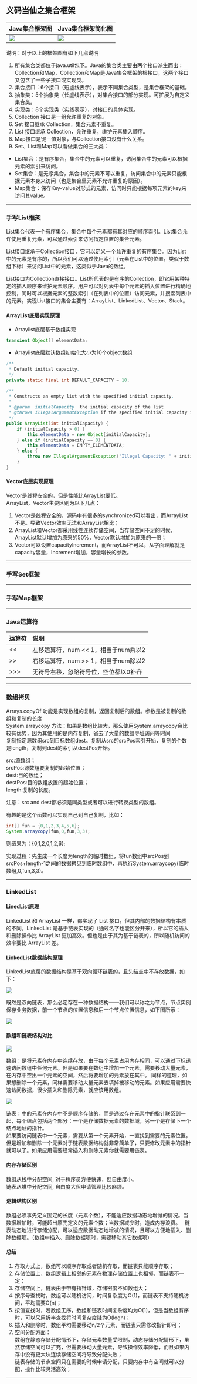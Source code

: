 ## 义码当仙之集合框架

|Java集合框架图|Java集合框架简化图|
|:----|:----|
|![](images/集合框架图.png)|![](images/集合框架简化图.png) |

说明：对于以上的框架图有如下几点说明  
1. 所有集合类都位于java.util包下。Java的集合类主要由两个接口派生而出：Collection和Map，Collection和Map是Java集合框架的根接口，这两个接口又包含了一些子接口或实现类。  
2. 集合接口：6个接口（短虚线表示），表示不同集合类型，是集合框架的基础。  
3. 抽象类：5个抽象类（长虚线表示），对集合接口的部分实现。可扩展为自定义集合类。  
4. 实现类：8个实现类（实线表示），对接口的具体实现。  
5. Collection 接口是一组允许重复的对象。  
6. Set 接口继承 Collection，集合元素不重复。  
7. List 接口继承 Collection，允许重复，维护元素插入顺序。  
8. Map接口是键－值对象，与Collection接口没有什么关系。  
9. Set、List和Map可以看做集合的三大类：  
- List集合：是有序集合，集合中的元素可以重复，访问集合中的元素可以根据元素的索引来访问。  
- Set集合：是无序集合，集合中的元素不可以重复，访问集合中的元素只能根据元素本身来访问（也是集合里元素不允许重复的原因）。  
- Map集合：保存Key-value对形式的元素，访问时只能根据每项元素的key来访问其value。  

<hr>

### 手写List框架  
List集合代表一个有序集合，集合中每个元素都有其对应的顺序索引。List集合允许使用重复元素，可以通过索引来访问指定位置的集合元素。  

List接口继承于Collection接口，它可以定义一个允许重复的有序集合。因为List中的元素是有序的，所以我们可以通过使用索引（元素在List中的位置，类似于数组下标）来访问List中的元素，这类似于Java的数组。  

List接口为Collection直接接口。List所代表的是有序的Collection，即它用某种特定的插入顺序来维护元素顺序。用户可以对列表中每个元素的插入位置进行精确地控制，同时可以根据元素的整数索引（在列表中的位置）访问元素，并搜索列表中的元素。实现List接口的集合主要有：ArrayList、LinkedList、Vector、Stack。  

#### ArrayList底层实现原理

- Arraylist底层基于数组实现  
```java
transient Object[] elementData;
```

- Arraylist底层默认数组初始化大小为10个object数组  
```java
/**
 * Default initial capacity.
 */
private static final int DEFAULT_CAPACITY = 10;

/**
 * Constructs an empty list with the specified initial capacity.
 *
 * @param  initialCapacity  the initial capacity of the list
 * @throws IllegalArgumentException if the specified initial capacity is negative
 */
public ArrayList(int initialCapacity) {
    if (initialCapacity > 0) {
        this.elementData = new Object[initialCapacity];
    } else if (initialCapacity == 0) {
        this.elementData = EMPTY_ELEMENTDATA;
    } else {
        throw new IllegalArgumentException("Illegal Capacity: " + initialCapacity);
    }
}
```

#### Vector底层实现原理
Vector是线程安全的，但是性能比ArrayList要低。  
ArrayList，Vector主要区别为以下几点：   
1. Vector是线程安全的，源码中有很多的synchronized可以看出，而ArrayList不是。导致Vector效率无法和ArrayList相比；  
2. ArrayList和Vector都采用线性连续存储空间，当存储空间不足的时候，ArrayList默认增加为原来的50%，Vector默认增加为原来的一倍；  
3. Vector可以设置capacityIncrement，而ArrayList不可以，从字面理解就是capacity容量，Increment增加，容量增长的参数。  

<hr>

### 手写Set框架

<hr>

### 手写Map框架

<hr>

### Java运算符

|运算符|说明|
|:----|:----|
|<<|左移运算符，num << 1，相当于num乘以2|
|\>>|右移运算符，num >> 1，相当于num除以2|
|\>>>|无符号右移，忽略符号位，空位都以0补齐|

<hr>

### 数组拷贝
Arrays.copyOf 功能是实现数组的复制，返回复制后的数组。参数是被复制的数组和复制的长度  
System.arraycopy 方法：如果是数组比较大，那么使用System.arraycopy会比较有优势，因为其使用的是内存复制，省去了大量的数组寻址访问等时间  
复制指定源数组src到目标数组dest。复制从src的srcPos索引开始，复制的个数是length，复制到dest的索引从destPos开始。  

src:源数组；	 
srcPos:源数组要复制的起始位置；  
dest:目的数组；  
destPos:目的数组放置的起始位置；  
length:复制的长度。  

注意：src and dest都必须是同类型或者可以进行转换类型的数组。  

有趣的是这个函数可以实现自己到自己复制，比如：
```java
int[] fun = {0,1,2,3,4,5,6}; 
System.arraycopy(fun,0,fun,3,3);
```
则结果为：{0,1,2,0,1,2,6};  

实现过程：先生成一个长度为length的临时数组，将fun数组中srcPos到srcPos+length-1之间的数据拷贝到临时数组中，再执行System.arraycopy(临时数组,0,fun,3,3)。  

<hr>

### LinkedList  

#### LinedList原理  
LinkedList 和 ArrayList 一样，都实现了 List 接口，但其内部的数据结构有本质的不同。LinkedList 是基于链表实现的（通过名字也能区分开来），所以它的插入和删除操作比 ArrayList 更加高效。但也是由于其为基于链表的，所以随机访问的效率要比 ArrayList 差。  

#### LinkedList数据结构原理
LinkedList底层的数据结构是基于双向循环链表的，且头结点中不存放数据，如下：  

![](images/双向链表1.png)  

既然是双向链表，那么必定存在一种数据结构——我们可以称之为节点，节点实例保存业务数据，前一个节点的位置信息和后一个节点位置信息，如下图所示：   

![](images/双向链表2.png)  

#### 数组和链表结构对比

![](images/数组存储示例.png)  

数组：是将元素在内存中连续存放，由于每个元素占用内存相同，可以通过下标迅速访问数组中任何元素。但是如果要在数组中增加一个元素，需要移动大量元素，在内存中空出一个元素的空间，然后将要增加的元素放在其中。
同样的道理，如果想删除一个元素，同样需要移动大量元素去填掉被移动的元素。如果应用需要快速访问数据，很少插入和删除元素，就应该用数组。  

![](images/双链表表示示例.png)  

链表：中的元素在内存中不是顺序存储的，而是通过存在元素中的指针联系到一起，每个结点包括两个部分：一个是存储数据元素的数据域，另一个是存储下一个结点地址的指针。  
如果要访问链表中一个元素，需要从第一个元素开始，一直找到需要的元素位置。但是增加和删除一个元素对于链表数据结构就非常简单了，只要修改元素中的指针就可以了。如果应用需要经常插入和删除元素你就需要用链表。  

#### 内存存储区别
数组从栈中分配空间, 对于程序员方便快速，但自由度小。  
链表从堆中分配空间, 自由度大但申请管理比较麻烦。  

#### 逻辑结构区别
数组必须事先定义固定的长度（元素个数），不能适应数据动态地增减的情况。当数据增加时，可能超出原先定义的元素个数；当数据减少时，造成内存浪费。　
链表动态地进行存储分配，可以适应数据动态地增减的情况，且可以方便地插入、删除数据项。（数组中插入、删除数据项时，需要移动其它数据项）　

#### 总结  
1. 存取方式上，数组可以顺序存取或者随机存取，而链表只能顺序存取；　 
2. 存储位置上，数组逻辑上相邻的元素在物理存储位置上也相邻，而链表不一定；　 
3. 存储空间上，链表由于带有指针域，存储密度不如数组大；　 
4. 按序号查找时，数组可以随机访问，时间复杂度为O(1)，而链表不支持随机访问，平均需要O(n)；　 
5. 按值查找时，若数组无序，数组和链表时间复杂度均为O(1)，但是当数组有序时，可以采用折半查找将时间复杂度降为O(logn)；　 
6. 插入和删除时，数组平均需要移动n/2个元素，而链表只需修改指针即可；　 
7. 空间分配方面：  
数组在静态存储分配情形下，存储元素数量受限制，动态存储分配情形下，虽然存储空间可以扩充，但需要移动大量元素，导致操作效率降低，而且如果内存中没有更大块连续存储空间将导致分配失败；  
链表存储的节点空间只在需要的时候申请分配，只要内存中有空间就可以分配，操作比较灵活高效；  

<hr>  



















